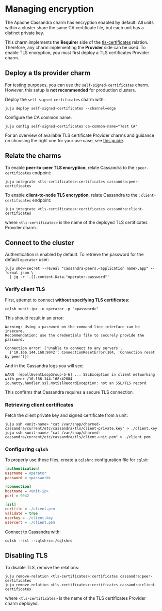 # Managing encryption

The Apache Cassandra charm has encryption enabled by default.
All units within a cluster share the same CA certificate file, but each unit has a distinct private key.

This charm implements the **Requirer** side of the [tls-certificates](https://charmhub.io/integrations/tls-certificates) relation. Therefore, any charm implementing the **Provider** side can be used.
To enable TLS encryption, you must first deploy a TLS certificates Provider charm.


## Deploy a tls provider charm

For testing purposes, you can use the `self-signed-certificates` charm.
However, this setup is **not recommended** for production clusters.

Deploy the `self-signed-certificates` charm with:

```shell
juju deploy self-signed-certificates --channel=edge
```

Configure the CA common name:

```shell
juju config self-signed-certificates ca-common-name="Test CA"
```

For an overview of available TLS certificate Provider charms and guidance on choosing the right one for your use case, see [this guide](https://charmhub.io/topics/security-with-x-509-certificates).

## Relate the charms

To enable **peer-to-peer TLS encryption**, relate Cassandra to the `:peer-certificates` endpoint:

```shell
juju integrate <tls-certificates>:certificates cassandra:peer-certificates
```

To enable **client-to-node TLS encryption**, relate Cassandra to the `:client-certificates` endpoint:

```shell
juju integrate <tls-certificates>:certificates cassandra:client-certificates
```

where `<tls-certificates>` is the name of the deployed TLS certificates Provider charm.

## Connect to the cluster

Authentication is enabled by default.
To retrieve the password for the default `operator` user:

```shell
juju show-secret --reveal "cassandra-peers.<application name>.app" --format json \
  | jq -r '.[].content.Data."operator-password"'
```

### Verify client TLS

First, attempt to connect **without specifying TLS certificates**:

```shell
cqlsh <unit-ip> -u operator -p "<password>"
```

This should result in an error:

```
Warning: Using a password on the command line interface can be insecure.
Recommendation: use the credentials file to securely provide the password.

Connection error: ('Unable to connect to any servers',
  {'10.166.144.168:9042': ConnectionResetError(104, 'Connection reset by peer')})
```

And in the Cassandra logs you will see:

```
WARN  [epollEventLoopGroup-5-6] ... SSLException in client networking with peer /10.166.144.168:42604
io.netty.handler.ssl.NotSslRecordException: not an SSL/TLS record
```

This confirms that Cassandra requires a secure TLS connection.

### Retrieving client certificates

Fetch the client private key and signed certificate from a unit:

```shell
juju ssh <unit-name> "cat /var/snap/charmed-cassandra/current/etc/cassandra/tls/client-private.key" > ./client.key
juju ssh <unit-name> "cat /var/snap/charmed-cassandra/current/etc/cassandra/tls/client-unit.pem" > ./client.pem
```

### Configuring `cqlsh`

To properly use these files, create a `cqlshrc` configuration file for `cqlsh`:

```ini
[authentication]
username = operator
password = <password>

[connection]
hostname = <unit-ip>
port = 9042

[ssl]
certfile = ./client.pem
validate = true
userkey = ./client.key
usercert = ./client.pem
```

Connect to Cassandra with:

```shell
cqlsh --ssl --cqlshrc=./cqlshrc
```

## Disabling TLS

To disable TLS, remove the relations:

```shell
juju remove-relation <tls-certificates>:certificates cassandra:peer-certificates
juju remove-relation <tls-certificates>:certificates cassandra:client-certificates
```

where `<tls-certificates>` is the name of the TLS certificates Provider charm deployed.
